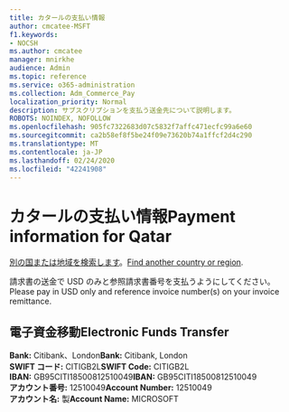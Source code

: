 ```yaml
---
title: カタールの支払い情報
author: cmcatee-MSFT
f1.keywords:
- NOCSH
ms.author: cmcatee
manager: mnirkhe
audience: Admin
ms.topic: reference
ms.service: o365-administration
ms.collection: Adm_Commerce_Pay
localization_priority: Normal
description: サブスクリプションを支払う送金先について説明します。
ROBOTS: NOINDEX, NOFOLLOW
ms.openlocfilehash: 905fc7322683d07c5832f7affc471ecfc99a6e60
ms.sourcegitcommit: ca2b58ef8f5be24f09e73620b74a1ffcf2d4c290
ms.translationtype: MT
ms.contentlocale: ja-JP
ms.lasthandoff: 02/24/2020
ms.locfileid: "42241908"
---
```

# <a name="payment-information-for-qatar"></a><span data-ttu-id="f3d29-103">カタールの支払い情報</span><span class="sxs-lookup"><span data-stu-id="f3d29-103">Payment information for Qatar</span></span>

<span data-ttu-id="f3d29-104">[別の国または地域を検索します](../billing-and-payments/pay-for-your-subscription.md)。</span><span class="sxs-lookup"><span data-stu-id="f3d29-104">[Find another country or region](../billing-and-payments/pay-for-your-subscription.md).</span></span>

<span data-ttu-id="f3d29-105">請求書の送金で USD のみと参照請求書番号を支払うようにしてください。</span><span class="sxs-lookup"><span data-stu-id="f3d29-105">Please pay in USD only and reference invoice number(s) on your invoice remittance.</span></span>

## <a name="electronic-funds-transfer"></a><span data-ttu-id="f3d29-106">電子資金移動</span><span class="sxs-lookup"><span data-stu-id="f3d29-106">Electronic Funds Transfer</span></span>

<span data-ttu-id="f3d29-107">**Bank:** Citibank、London</span><span class="sxs-lookup"><span data-stu-id="f3d29-107">**Bank:** Citibank, London</span></span>  
<span data-ttu-id="f3d29-108">**SWIFT コード:** CITIGB2L</span><span class="sxs-lookup"><span data-stu-id="f3d29-108">**SWIFT Code:** CITIGB2L</span></span>  
<span data-ttu-id="f3d29-109">**IBAN:** GB95CITI18500812510049</span><span class="sxs-lookup"><span data-stu-id="f3d29-109">**IBAN:** GB95CITI18500812510049</span></span>  
<span data-ttu-id="f3d29-110">**アカウント番号:** 12510049</span><span class="sxs-lookup"><span data-stu-id="f3d29-110">**Account Number:** 12510049</span></span>  
<span data-ttu-id="f3d29-111">**アカウント名:** 製</span><span class="sxs-lookup"><span data-stu-id="f3d29-111">**Account Name:** MICROSOFT</span></span>  